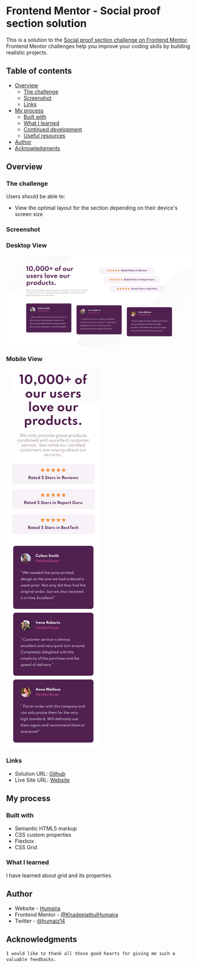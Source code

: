 # Frontend Mentor - Social proof section solution

This is a solution to the [Social proof section challenge on Frontend Mentor](https://www.frontendmentor.io/challenges/social-proof-section-6e0qTv_bA). Frontend Mentor challenges help you improve your coding skills by building realistic projects. 

## Table of contents

- [Overview](#overview)
  - [The challenge](#the-challenge)
  - [Screenshot](#screenshot)
  - [Links](#links)
- [My process](#my-process)
  - [Built with](#built-with)
  - [What I learned](#what-i-learned)
  - [Continued development](#continued-development)
  - [Useful resources](#useful-resources)
- [Author](#author)
- [Acknowledgments](#acknowledgments)



## Overview

### The challenge

Users should be able to:

- View the optimal layout for the section depending on their device's screen size

### Screenshot

### Desktop View
![Desktop View](./design/desktop.png)

### Mobile View
![Mobile View](./design/mobile.png)



### Links

- Solution URL: [Github](https://github.com/KhadeejathulHumaira/socialproof)
- Live Site URL: [Website](https://humairasocialproof.netlify.app/)

## My process

### Built with

- Semantic HTML5 markup
- CSS custom properties
- Flexbox
- CSS Grid

### What I learned

I have learned about grid and its properties.




## Author

- Website - [Humaira](https://humaira.netlify.app/)
- Frontend Mentor - [@KhadeejathulHumaira](https://www.frontendmentor.io/profile/KhadeejathulHumaira)
- Twitter - [@humaiz14](https://twitter.com/humaiz14)



## Acknowledgments

    I would like to thank all those good hearts for giving me such a valuable feedbacks.
